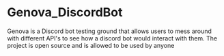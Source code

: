 # Genova_DiscordBot
Genova is a Discord bot testing ground that allows users to mess around with different API's to see how a discord bot would interact with them. The project is open source and is allowed to be used by anyone
